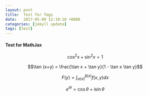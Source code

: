 ```yaml
---
layout: post
title:  Test for Tags
date:   2017-05-09 12:10:10 +0800
categories: [jekyll update]
tags: [test]
---
```


<script type="text/x-mathjax-config">
MathJax.Hub.Config({CommonHTML: {scale: 100}});
</script>
<script type="text/javascript" src="https://cdnjs.cloudflare.com/ajax/libs/mathjax/2.7.1/MathJax.js?config=TeX-AMS-MML_HTMLorMML">
</script>


#### Test for MathJax

$$ \cos^2 x + \sin^2 x = 1 $$   

$$\tan (x+y) = \frac{\tan x + \tan y}{1 - \tan x \tan y}$$

$$F(y)=\int_{\alpha(x)}^{\beta(x)}f(x,y)dx $$

$$e^{i\theta}=\cos\theta+i\sin\theta$$


